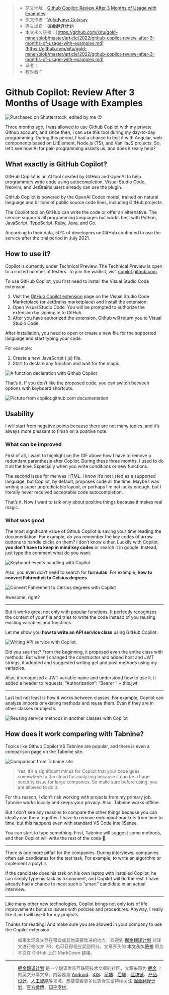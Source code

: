 > * 原文地址：[Github Copilot: Review After 3 Months of Usage with Examples](https://javascript.plainenglish.io/github-copilot-review-after-3-months-of-usage-with-examples-74335cd45478)
> * 原文作者：[Volodymyr Golosay](https://medium.com/@golosay)
> * 译文出自：[掘金翻译计划](https://github.com/xitu/gold-miner)
> * 本文永久链接：[https://github.com/xitu/gold-miner/blob/master/article/2022/github-copilot-review-after-3-months-of-usage-with-examples.md](https://github.com/xitu/gold-miner/blob/master/article/2022/github-copilot-review-after-3-months-of-usage-with-examples.md)
> * 译者：
> * 校对者：

# Github Copilot: Review After 3 Months of Usage with Examples

![Purchased on Shutterstock, edited by me 😊](https://cdn-images-1.medium.com/max/2000/1*XADRDVUDatfS1oSAn_Cn8A.png)

Three months ago, I was allowed to use Github Copilot with my private Github account, and since then, I can use this tool during my day-to-day programming. During this period, I had a chance to test it with Angular, web components based on LitElement, Node.js (TS), and VanillaJS projects. So, let’s see how AI for pair-programming assists us, and does it really help?

## What exactly is GitHub Copilot?

GitHub Copilot is an AI tool created by GitHub and OpenAI to help programmers write code using autocompletion. Visual Studio Code, Neovim, and JetBrains users already can use the plugin.

GitHub Copilot is powered by the OpenAI Codex model, trained on natural language and billions of public source code lines, including GitHub projects.

The Copilot tool on GitHub can write the code or offer an alternative. The service supports all programming languages but works best with Python, JavaScript, TypeScript, Ruby, Java, and Go.

According to their data, 50% of developers on GitHub continued to use the service after the trial period in July 2021.

## How to use it?

Copilot is currently under Technical Preview. The Technical Preview is open to a limited number of testers. To join the waitlist, visit [copilot.github.com](https://copilot.github.com/).

To use GitHub Copilot, you first need to install the Visual Studio Code extension.

1. Visit the [GitHub Copilot extension](https://marketplace.visualstudio.com/items?itemName=GitHub.copilot) page on the Visual Studio Code Marketplace (or JetBrains marketplace) and install the extension.
2. Open Visual Studio Code. You will be prompted to authorize the extension by signing in to GitHub.
3. After you have authorized the extension, Github will return you to Visual Studio Code.

After installation, you need to open or create a new file for the supported language and start typing your code.

For example:

1. Create a new JavaScript (.js) file.
2. Start to declare any function and wait for the magic.

![A function declaration with Github Copilot](https://cdn-images-1.medium.com/max/2816/1*zEgoTPGdZVZ3hd5HmZJ9jg.gif)

That’s it. If you don’t like the proposed code, you can switch between options with keyboard shortcuts.

![Picture from [copilot.github.com](https://copilot.github.com/) documentation](https://cdn-images-1.medium.com/max/4028/1*rp702SwCtPU2qYj91ZrQnQ.png)

## Usability

I will start from negative points because there are not many topics, and it’s always more pleasant to finish on a positive note.

### What can be improved

First of all, I want to highlight on the GIF above how I have to remove a redundant parenthesis after Copilot. During these three months, I used to do it all the time. Especially when you write conditions or new functions.

The second issue for me was HTML. I know it’s not listed as a supported language, but Copilot, by default, proposes code all the time. Maybe I was writing a super unpredictable layout, or perhaps I’m not lucky enough, but I literally never received acceptable code autocompletion.

That’s it. Now I want to talk only about positive things because it makes real magic.

### What was good

The most significant value of Github Copilot is saving your time reading the documentation. For example, do you remember the key codes of arrow buttons to handle clicks on them? I don’t know either. Luckily with Copilot, **you don’t have to keep in mind key codes** or search it in google. Instead, just type the comment what do you want.

![Keyboard events handling with Copilot](https://cdn-images-1.medium.com/max/3060/1*kVU6LD8_Ze7Qr8PbV21K3g.gif)

Also, you even don’t need to search for **formulas**. For example, **how to convert Fahrenheit to Celsius degrees**.

![Convert Fahrenheit to Celsius degrees with Copilot](https://cdn-images-1.medium.com/max/2532/1*xPZF0vI-C5IUwJ1rEFO8Hg.gif)

Awesome, right?

---

But it works great not only with popular functions. It perfectly recognizes the context of your file and tries to write the code instead of you reusing existing variables and functions.

Let me show you **how to write an API service class** using GitHub Copilot.

![Writing API service with Copilot.](https://cdn-images-1.medium.com/max/3516/1*XyCPuRbbpfWnqI6I4GTVZQ.gif)

Did you see that? From the beginning, it proposed even the entire class with methods. But when I changed the constructor and added host and JWT strings, it adopted and suggested writing get and post methods using my variables.

Also, it recognized a JWT variable name and understood how to use it. It added a header to requests: “Authorization”: “Bearer “ + this.jwt.

---

Last but not least is how it works between classes. For example, Copilot can analyze imports or existing methods and reuse them. Even if they are in other classes or objects.

![Reusing service methods in another classes with Copilot](https://cdn-images-1.medium.com/max/3520/1*fMoUv9i4QC_vN1Q5MeHTPA.gif)

## How does it work compering with Tabnine?

Topics like Github Copilot VS Tabnine are popular, and there is even a comparison page on the Tabnine site.

![Comparison from Tabnine site](https://cdn-images-1.medium.com/max/4848/1*-fWg81zsA37J-jsU6_humQ.png)

> Yes, it’s a significant minus for Copilot that your code goes somewhere to the cloud for analyzing because it can be a huge security issue for large companies. So make sure before using, you are allowed to do it.

For this reason, I didn’t risk working with projects from my primary job. Tabnine works locally and keeps your privacy. Also, Tabnine works offline.

But I don’t see any reasons to compare the other things because you can ideally use them together. I have to remove redundant brackets from time to time, but this happens even with standard VS Code IntelliSense.

You can start to type something. First, Tabnine will suggest some methods, and then Copilot will write the rest of the code 🤖.

---

There is one more pitfall for the companies. During interviews, companies often ask candidates for the test task. For example, to write an algorithm or implement a polyfill.

If the candidate does his task on his own laptop with installed Copilot, he can simply type his task as a comment, and Copilot will do the rest. I have already had a chance to meet such a “smart” candidate in an actual interview.

---

Like many other new technologies, Copilot brings not only lots of life improvements but also issues with policies and procedures. Anyway, I really like it and will use it for my projects.

Thanks for reading! And make sure you are allowed in your company to use the Copilot extension.

> 如果发现译文存在错误或其他需要改进的地方，欢迎到 [掘金翻译计划](https://github.com/xitu/gold-miner) 对译文进行修改并 PR，也可获得相应奖励积分。文章开头的 **本文永久链接** 即为本文在 GitHub 上的 MarkDown 链接。

---

> [掘金翻译计划](https://github.com/xitu/gold-miner) 是一个翻译优质互联网技术文章的社区，文章来源为 [掘金](https://juejin.im) 上的英文分享文章。内容覆盖 [Android](https://github.com/xitu/gold-miner#android)、[iOS](https://github.com/xitu/gold-miner#ios)、[前端](https://github.com/xitu/gold-miner#前端)、[后端](https://github.com/xitu/gold-miner#后端)、[区块链](https://github.com/xitu/gold-miner#区块链)、[产品](https://github.com/xitu/gold-miner#产品)、[设计](https://github.com/xitu/gold-miner#设计)、[人工智能](https://github.com/xitu/gold-miner#人工智能)等领域，想要查看更多优质译文请持续关注 [掘金翻译计划](https://github.com/xitu/gold-miner)、[官方微博](http://weibo.com/juejinfanyi)、[知乎专栏](https://zhuanlan.zhihu.com/juejinfanyi)。
